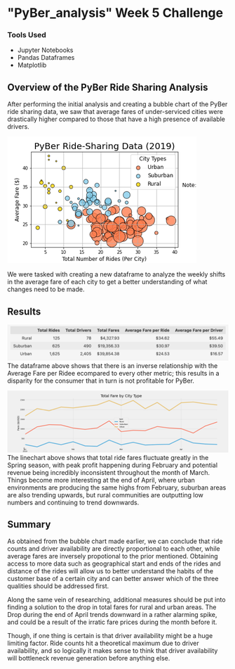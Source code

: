 # "PyBer_analysis" Week 5 Challenge
### Tools Used
 * Jupyter Notebooks
 * Pandas Dataframes
 * Matplotlib 

## Overview of the PyBer Ride Sharing Analysis
<!--- Explain the purpose of this analysis. --->
After performing the initial analysis and creating a bubble chart of the PyBer ride sharing data, we saw that average fares of under-serviced cities were drastically higher compared to those that have a high presence of available drivers.

![Image of bubble chart comparing average fares, number of rides, and driver availability](https://github.com/rudiferr/PyBer_analysis/blob/main/analysis/Ride-Sharing_Data.png)

We were tasked with creating a new dataframe to analyze the weekly shifts in the average fare of each city to get a better understanding of what changes need to be made.

## Results
<!--- Using images from the summary DataFrame and multiple-line chart, describe the differences in ride-sharing data among the different city types. --->
![Dataframe of ride share statistics based upon city](https://github.com/rudiferr/PyBer_analysis/blob/main/analysis/PyBer_dataframe_summary.png)
The dataframe above shows that there is an inverse relationship with the Average Fare per Ridee ecompared to every other metric; this results in a disparity for the consumer that in turn is not profitable for PyBer.

![Image of line chart comparing weekly average fares of each city](https://github.com/rudiferr/PyBer_analysis/blob/main/analysis/PyBer_fare_summary.png)
The linechart above shows that total ride fares fluctuate greatly in the Spring season, with peak profit happening during February and potential revenue being incredibly inconsistent throughout the month of March. Things become more interesting at the end of April, where urban environments are producing the same highs from February, suburban areas are also trending upwards, but rural communities are outputting low numbers and continuing to trend downwards.

## Summary
<!--- Based on the results, provide three business recommendations to the CEO for addressing any disparities among the city types. --->
As obtained from the bubble chart made earlier, we can conclude that ride counts and driver availability are directly proportional to each other, while average fares are inversely propotional to the prior mentioned. Obtaining access to more data such as geographical start and ends of the rides and distance of the rides will allow us to better understand the habits of the customer base of a certain city and can better answer which of the three qualities should be addressed first.

Along the same vein of researching, additional measures should be put into finding a solution to the drop in total fares for rural and urban areas. The Drop during the end of April trends downward in a rather alarming spike, and could be a result of the irratic fare prices during the month before it.

Though, if one thing is certain is that driver availability might be a huge limiting factor. Ride counts hit a theoretical maximum due to driver availability, and so logically it makes sense to think that driver availability will bottleneck revenue generation before anything else.
